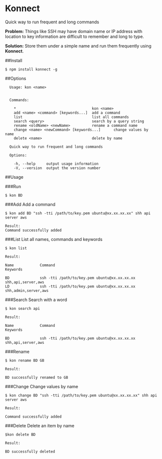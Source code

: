 # Konnect
Quick way to run frequent and long commands

**Problem:** Things like SSH may have domain name or IP address with location to key information are difficult to remember and long to type.

**Solution:** Store them under a simple name and run them frequently using **Konnect**.  

##Install
```
$ npm install konnect -g
```

##Options
```
  Usage: kon <name>


  Commands:

    *                                   kon <name>
    add <name> <command> [keywords...]  add a command
    list                                list all commands
    search <query>                      search by a query string
    rename <oldName> <newName>          rename a command name
    change <name> <newCommand> [keywords...]      change values by name
    delete <name>                       delete by name

  Quick way to run frequent and long commands

  Options:

    -h, --help     output usage information
    -V, --version  output the version number
```

##Usage

###Run
```
$ kon BD
```

###Add
Add a command

```
$ kon add BD "ssh -tti /path/to/key.pem ubuntu@xx.xx.xx.xx" shh api server aws

Result:
Command successfully added
```

###List
List all names, commands and keywords

```
$ kon list

Result:

Name			Command												                    Keywords

BD				ssh -tti /path/to/key.pem ubuntu@xx.xx.xx.xx			shh,api,server,aws
LD				ssh -tti /path/to/key.pem ubuntu@xx.xx.xx.xx			shh,admin,server,aws

```

###Search
Search with a word

```
$ kon search api

Result:

Name			Command												                    Keywords

BD				ssh -tti /path/to/key.pem ubuntu@xx.xx.xx.xx			shh,api,server,aws

```

###Rename

```
$ kon rename BD GB

Result:

BD successfully renamed to GB

```

###Change
Change values by name

```
$ kon change BD "ssh -tti /path/to/key.pem ubuntu@xx.xx.xx.xx" shh api server aws

Result:

Command successfully added

```

###Delete
Delete an item by name

```
$kon delete BD

Result:

BD successfully deleted

```

